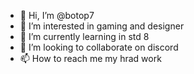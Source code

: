 - 👋 Hi, I’m @botop7
- 👀 I’m interested in gaming and designer 
- 🌱 I’m currently learning in std 8
- 💞️ I’m looking to collaborate on discord
- 📫 How to reach me my hrad work

<!---
botop7/botop7 is a ✨ special ✨ repository because its `README.md` (this file) appears on your GitHub profile.
You can click the Preview link to take a look at your changes.
--->
